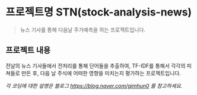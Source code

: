 # 프로젝트명 STN(stock-analysis-news)

> 뉴스 기사를 통해 다음날 주가예측을 하는 프로젝트입니다.


## 프로젝트 내용

전날의 뉴스 기사들에서 전처리를 통해 단어들을 추출하여,
TF-IDF를 통해서 각각의 피쳐들로 만든 후,
다음 날 주식에 어떠한 영향을 미치는지 평가하는 프로젝트입니다.

_각 코딩에 대한 설명은 블로그 https://blog.naver.com/gimhun0 를 참고하세요._
